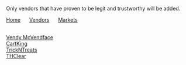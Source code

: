 <html lang="en-US">
  <head>
	  <meta charset="UTF-8">
          <meta name="viewport" content="width=device-width, initial-scale=1.0, maximum-scale=1.0, minimum-scale=1.0">
          <meta property="og:title" content="Practical Onions Links" />
          <meta name="twitter:title" content="Practical Onions Links" />
          <meta name="description" content="Includes the most current links to markets and vendors shops. Also includes some of the more popular vendor's public key as well market public key">
    <link rel="stylesheet" href="/hacker/assets/css/style.css?v=e193e8e825d1db5b6c1761cb8026a0d6f0e29142">
    <title>Practical Onions</title>
	  <p> Only vendors that have proven to be legit and trustworthy will be added.</p>
  </head>
	<body>
		<p>
			<a href="https://impracticaljokers.github.io/" style="margin-right:20px">Home</a>
          		<a href="https://impracticaljokers.github.io/Vendors" style="margin-right:20px">Vendors</a>
          		<a href="https://impracticaljokers.github.io/Markets" style="margin-right:20px">Markets</a>
	  	</p><br>
	    <a href="./vendors/VendyMcVendyFace.txt">Vendy McVendface</a><br>
	    <a href="./vendors/VendyMcVendyFace.txt">CartKing</a><br>
	    <a href="./vendors/TreesNTreats.txt">TrickNTreats</a><br>
	    <a href="./vendors/THClear.txt">THClear</a><br>
	</body>
   <body>
</html>
